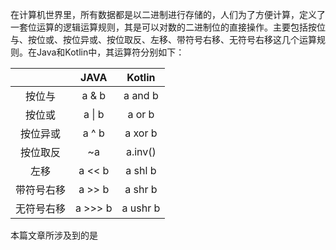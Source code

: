 在计算机世界里，所有数据都是以二进制进行存储的，人们为了方便计算，定义了一套位运算的逻辑运算规则，其是可以对数的二进制位的直接操作。主要包括按位与、按位或、按位异或、按位取反、左移、带符号右移、无符号右移这几个运算规则。在Java和Kotlin中，其运算符分别如下：

|            |  JAVA   |  Kotlin  |
|:----------:|:-------:|:--------:|
|   按位与   |  a & b  | a and b  |
|   按位或   | a \| b  |  a or b  |
|  按位异或  |  a ^ b  | a xor b  |
|  按位取反  |   ~a    | a.inv()  |
|    左移    | a << b  | a shl b  |
| 带符号右移 | a >> b  | a shr b  |
| 无符号右移 | a >>> b | a ushr b |
本篇文章所涉及到的是